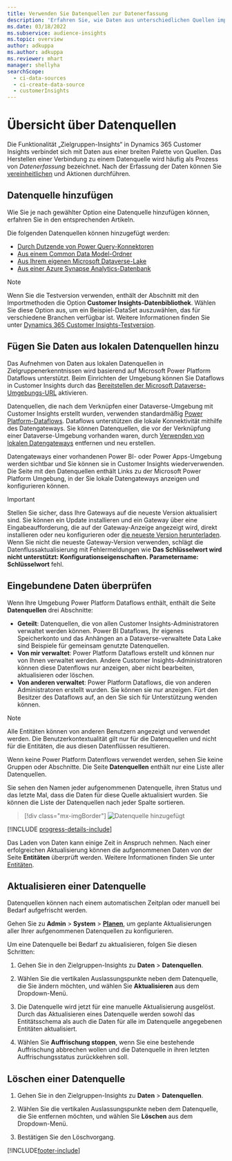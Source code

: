 ```yaml
---
title: Verwenden Sie Datenquellen zur Datenerfassung
description: 'Erfahren Sie, wie Daten aus unterschiedlichen Quellen importiert werden.'
ms.date: 03/18/2022
ms.subservice: audience-insights
ms.topic: overview
author: adkuppa
ms.author: adkuppa
ms.reviewer: mhart
manager: shellyha
searchScope:
  - ci-data-sources
  - ci-create-data-source
  - customerInsights
---
```


# <a name="data-sources-overview"></a>Übersicht über Datenquellen



Die Funktionalität „Zielgruppen-Insights“ in Dynamics 365 Customer Insights verbindet sich mit Daten aus einer breiten Palette von Quellen. Das Herstellen einer Verbindung zu einem Datenquelle wird häufig als Prozess von *Datenerfassung* bezeichnet. Nach der Erfassung der Daten können Sie [vereinheitlichen](data-unification.md) und Aktionen durchführen.

## <a name="add-a-data-source"></a>Datenquelle hinzufügen

Wie Sie je nach gewählter Option eine Datenquelle hinzufügen können, erfahren Sie in den entsprechenden Artikeln.

Die folgenden Datenquellen können hinzugefügt werden:

- [Durch Dutzende von Power Query-Konnektoren](connect-power-query.md)
- [Aus einem Common Data Model-Ordner](connect-common-data-model.md)
- [Aus Ihrem eigenen Microsoft Dataverse-Lake](connect-dataverse-managed-lake.md)
- [Aus einer Azure Synapse Analytics-Datenbank](connect-synapse.md)

> [!NOTE]
> Wenn Sie die Testversion verwenden, enthält der Abschnitt mit den Importmethoden die Option **Customer Insights-Datenbibliothek**. Wählen Sie diese Option aus, um ein Beispiel-DataSet auszuwählen, das für verschiedene Branchen verfügbar ist. Weitere Informationen finden Sie unter [Dynamics 365 Customer Insights-Testversion](../trial-signup.md).

## <a name="add-data-from-on-premises-data-sources"></a>Fügen Sie Daten aus lokalen Datenquellen hinzu

Das Aufnehmen von Daten aus lokalen Datenquellen in Zielgruppenerkenntnissen wird basierend auf Microsoft Power Platform Dataflows unterstützt. Beim Einrichten der Umgebung können Sie Dataflows in Customer Insights durch das [Bereitstellen der Microsoft Dataverse-Umgebungs-URL](create-environment.md) aktivieren.

Datenquellen, die nach dem Verknüpfen einer Dataverse-Umgebung mit Customer Insights erstellt wurden, verwenden standardmäßig [Power Platform-Dataflows](/power-query/dataflows/overview-dataflows-across-power-platform-dynamics-365). Dataflows unterstützen die lokale Konnektivität mithilfe des Datengateways. Sie können Datenquellen, die vor der Verknüpfung einer Dataverse-Umgebung vorhanden waren, durch [Verwenden von lokalen Datengateways](/data-integration/gateway/service-gateway-app) entfernen und neu erstellen.

Datengateways einer vorhandenen Power BI- oder Power Apps-Umgebung werden sichtbar und Sie können sie in Customer Insights wiederverwenden. Die Seite mit den Datenquellen enthält Links zu der Microsoft Power Platform Umgebung, in der Sie lokale Datengateways anzeigen und konfigurieren können.

> [!IMPORTANT]
> Stellen Sie sicher, dass Ihre Gateways auf die neueste Version aktualisiert sind. Sie können ein Update installieren und ein Gateway über eine Eingabeaufforderung, die auf der Gateway-Anzeige angezeigt wird, direkt installieren oder neu konfigurieren oder [die neueste Version herunterladen](https://powerapps.microsoft.com/downloads/). Wenn Sie nicht die neueste Gateway-Version verwenden, schlägt die Datenflussaktualisierung mit Fehlermeldungen wie **Das Schlüsselwort wird nicht unterstützt: Konfigurationseigenschaften. Parametername: Schlüsselwort** fehl.

## <a name="review-ingested-data"></a>Eingebundene Daten überprüfen
Wenn Ihre Umgebung Power Platform Dataflows enthält, enthält die Seite **Datenquellen** drei Abschnitte: 
- **Geteilt**: Datenquellen, die von allen Customer Insights-Administratoren verwaltet werden können. Power BI Dataflows, Ihr eigenes Speicherkonto und das Anhängen an a Dataverse-verwaltete Data Lake sind Beispiele für gemeinsam genutzte Datenquellen.
- **Von mir verwaltet**: Power Platform Dataflows erstellt und können nur von Ihnen verwaltet werden. Andere Customer Insights-Administratoren können diese Datenflows nur anzeigen, aber nicht bearbeiten, aktualisieren oder löschen.
- **Von anderen verwaltet**: Power Platform Dataflows, die von anderen Administratoren erstellt wurden. Sie können sie nur anzeigen. Fürt den Besitzer des Dataflows auf, an den Sie sich für Unterstützung wenden können.
> [!NOTE]
> Alle Entitäten können von anderen Benutzern angezeigt und verwendet werden. Die Benutzerkontextualität gilt nur für die Datenquellen und nicht für die Entitäten, die aus diesen Datenflüssen resultieren.

Wenn keine Power Platform Datenflows verwendet werden, sehen Sie keine Gruppen oder Abschnitte. Die Seite **Datenquellen** enthält nur eine Liste aller Datenquellen.

Sie sehen den Namen jeder aufgenommenen Datenquelle, ihren Status und das letzte Mal, dass die Daten für diese Quelle aktualisiert wurden. Sie können die Liste der Datenquellen nach jeder Spalte sortieren.

> [!div class="mx-imgBorder"]
> ![Datenquelle hinzugefügt](media/configure-data-datasource-added.png "Datenquelle hinzugefügt")

[!INCLUDE [progress-details-include](../includes/progress-details-pane.md)]

Das Laden von Daten kann einige Zeit in Anspruch nehmen. Nach einer erfolgreichen Aktualisierung können die aufgenommenen Daten von der Seite **Entitäten** überprüft werden. Weitere Informationen finden Sie unter [Entitäten](entities.md).

## <a name="refresh-a-data-source"></a>Aktualisieren einer Datenquelle

Datenquellen können nach einem automatischen Zeitplan oder manuell bei Bedarf aufgefrischt werden. 

Gehen Sie zu **Admin** > **System** > [**Planen**](system.md#schedule-tab), um geplante Aktualisierungen aller Ihrer aufgenommenen Datenquellen zu konfigurieren.

Um eine Datenquelle bei Bedarf zu aktualisieren, folgen Sie diesen Schritten:

1. Gehen Sie in den Zielgruppen-Insights zu **Daten** > **Datenquellen**.

2. Wählen Sie die vertikalen Auslassungspunkte neben dem Datenquelle, die Sie ändern möchten, und wählen Sie **Aktualisieren** aus dem Dropdown-Menü.

3. Die Datenquelle wird jetzt für eine manuelle Aktualisierung ausgelöst. Durch das Aktualisieren eines Datenquelle werden sowohl das Entitätsschema als auch die Daten für alle im Datenquelle angegebenen Entitäten aktualisiert.

4. Wählen Sie **Auffrischung stoppen**, wenn Sie eine bestehende Auffrischung abbrechen wollen und die Datenquelle in ihren letzten Auffrischungsstatus zurückkehren soll.

## <a name="delete-a-data-source"></a>Löschen einer Datenquelle

1. Gehen Sie in den Zielgruppen-Insights zu **Daten** > **Datenquellen**.

2. Wählen Sie die vertikalen Auslassungspunkte neben dem Datenquelle, die Sie entfernen möchten, und wählen Sie **Löschen** aus dem Dropdown-Menü.

3. Bestätigen Sie den Löschvorgang.


[!INCLUDE[footer-include](../includes/footer-banner.md)]
